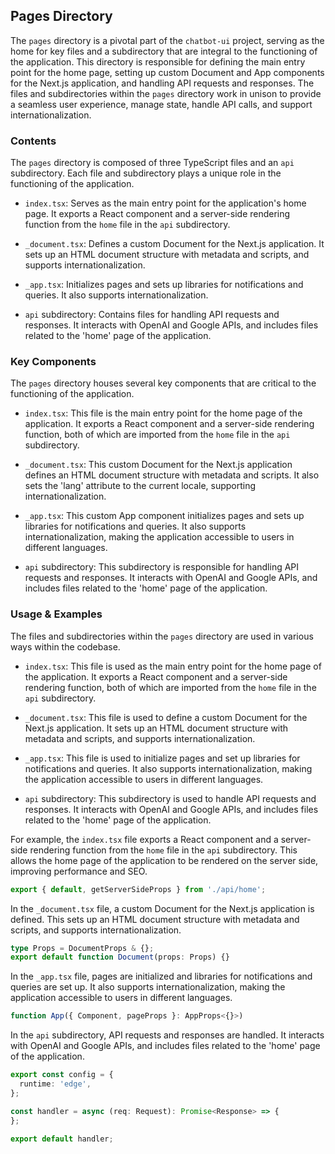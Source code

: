 
## Pages Directory

The `pages` directory is a pivotal part of the `chatbot-ui` project, serving as the home for key files and a subdirectory that are integral to the functioning of the application. This directory is responsible for defining the main entry point for the home page, setting up custom Document and App components for the Next.js application, and handling API requests and responses. The files and subdirectories within the `pages` directory work in unison to provide a seamless user experience, manage state, handle API calls, and support internationalization.

### Contents

The `pages` directory is composed of three TypeScript files and an `api` subdirectory. Each file and subdirectory plays a unique role in the functioning of the application.

- `index.tsx`: Serves as the main entry point for the application's home page. It exports a React component and a server-side rendering function from the `home` file in the `api` subdirectory.

- `_document.tsx`: Defines a custom Document for the Next.js application. It sets up an HTML document structure with metadata and scripts, and supports internationalization.

- `_app.tsx`: Initializes pages and sets up libraries for notifications and queries. It also supports internationalization.

- `api` subdirectory: Contains files for handling API requests and responses. It interacts with OpenAI and Google APIs, and includes files related to the 'home' page of the application.

### Key Components

The `pages` directory houses several key components that are critical to the functioning of the application.

- `index.tsx`: This file is the main entry point for the home page of the application. It exports a React component and a server-side rendering function, both of which are imported from the `home` file in the `api` subdirectory.

- `_document.tsx`: This custom Document for the Next.js application defines an HTML document structure with metadata and scripts. It also sets the 'lang' attribute to the current locale, supporting internationalization.

- `_app.tsx`: This custom App component initializes pages and sets up libraries for notifications and queries. It also supports internationalization, making the application accessible to users in different languages.

- `api` subdirectory: This subdirectory is responsible for handling API requests and responses. It interacts with OpenAI and Google APIs, and includes files related to the 'home' page of the application.

### Usage & Examples

The files and subdirectories within the `pages` directory are used in various ways within the codebase.

- `index.tsx`: This file is used as the main entry point for the home page of the application. It exports a React component and a server-side rendering function, both of which are imported from the `home` file in the `api` subdirectory.

- `_document.tsx`: This file is used to define a custom Document for the Next.js application. It sets up an HTML document structure with metadata and scripts, and supports internationalization.

- `_app.tsx`: This file is used to initialize pages and set up libraries for notifications and queries. It also supports internationalization, making the application accessible to users in different languages.

- `api` subdirectory: This subdirectory is used to handle API requests and responses. It interacts with OpenAI and Google APIs, and includes files related to the 'home' page of the application.

For example, the `index.tsx` file exports a React component and a server-side rendering function from the `home` file in the `api` subdirectory. This allows the home page of the application to be rendered on the server side, improving performance and SEO.

```typescript
export { default, getServerSideProps } from './api/home';
```

In the `_document.tsx` file, a custom Document for the Next.js application is defined. This sets up an HTML document structure with metadata and scripts, and supports internationalization.

```typescript
type Props = DocumentProps & {};
export default function Document(props: Props) {}
```

In the `_app.tsx` file, pages are initialized and libraries for notifications and queries are set up. It also supports internationalization, making the application accessible to users in different languages.

```typescript
function App({ Component, pageProps }: AppProps<{}>)
```

In the `api` subdirectory, API requests and responses are handled. It interacts with OpenAI and Google APIs, and includes files related to the 'home' page of the application.

```typescript
export const config = {
  runtime: 'edge',
};

const handler = async (req: Request): Promise<Response> => {
};

export default handler;
```
